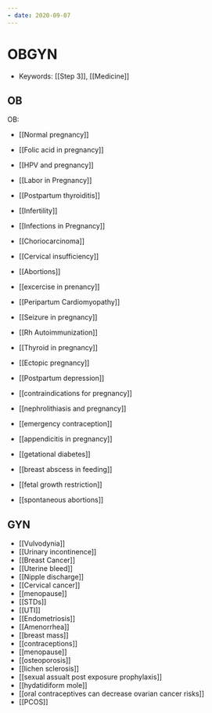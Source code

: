 ```yaml
---
- date: 2020-09-07
---
```


# OBGYN

- Keywords: [[Step 3]], [[Medicine]]

## OB

OB:

- [[Normal pregnancy]]

- [[Folic acid in pregnancy]]

- [[HPV and pregnancy]]

- [[Labor in Pregnancy]]

- [[Postpartum thyroiditis]]

- [[Infertility]]

- [[Infections in Pregnancy]]

- [[Choriocarcinoma]]

- [[Cervical insufficiency]]

- [[Abortions]]

- [[excercise in prenancy]]

- [[Peripartum Cardiomyopathy]]

- [[Seizure in pregnancy]]

- [[Rh Autoimmunization]]

- [[Thyroid in pregnancy]]

- [[Ectopic pregnancy]]

- [[Postpartum depression]]

- [[contraindications for pregnancy]]

- [[nephrolithiasis and pregnancy]]

- [[emergency contraception]]

- [[appendicitis in pregnancy]]

- [[getational diabetes]]

- [[breast abscess in feeding]]

- [[fetal growth restriction]]

- [[spontaneous abortions]]

## GYN

- [[Vulvodynia]]
- [[Urinary incontinence]]
- [[Breast Cancer]]
- [[Uterine bleed]]
- [[Nipple discharge]]
- [[Cervical cancer]]
- [[menopause]]
- [[STDs]]
- [[UTI]]
- [[Endometriosis]]
- [[Amenorrhea]]
- [[breast mass]]
- [[contraceptions]]
- [[menopause]]
- [[osteoporosis]]
- [[lichen sclerosis]]
- [[sexual assualt post exposure prophylaxis]]
- [[hydatidiform mole]]
- [[oral contraceptives can decrease ovarian cancer risks]]
- [[PCOS]]
